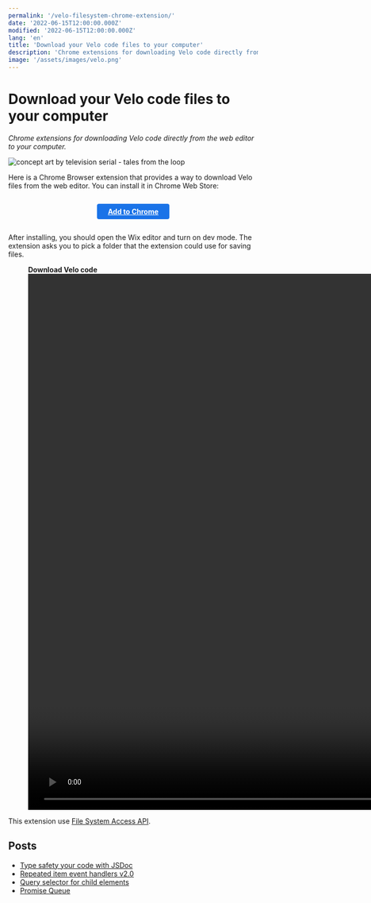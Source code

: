 ```yaml
---
permalink: '/velo-filesystem-chrome-extension/'
date: '2022-06-15T12:00:00.000Z'
modified: '2022-06-15T12:00:00.000Z'
lang: 'en'
title: 'Download your Velo code files to your computer'
description: 'Chrome extensions for downloading Velo code directly from the web editor to your computer'
image: '/assets/images/velo.png'
---
```


# Download your Velo code files to your computer

*Chrome extensions for downloading Velo code directly from the web editor to your computer.*

<img
  src="/assets/images/chrome-extension.png"
  alt="concept art by television serial - tales from the loop"
/>

Here is a Chrome Browser extension that provides a way to download Velo files from the web editor. You can install it in Chrome Web Store:

<style>
._dowload {
  cursor: pointer;
  text-align: center;
  padding: 0.5em 1.6em;
  margin: auto;
  color: #fff;
  font-weight: bold;
  display: inline-block;
  background-color: #1a73e8;
  border-color: #2d53af;
  border-radius: 4px;
}

._dowload:hover {
  background-color: #174ea6;
}

._dowload::before {
  display: none;
}
</style>
<div style="display: flex; padding: 1em 0;">
  <a class="_dowload" href="https://chrome.google.com/webstore/detail/velo-filesystem/gjmdfafehkeddjhielckakekclainbpn">
    Add to Chrome
  </a>
</div>

After installing, you should open the Wix editor and turn on dev mode. The extension asks you to pick a folder that the extension could use for saving files.

<figure>
  <figcaption>
    <strong>Download Velo code</strong>
  </figcaption>
  <video
    src="/assets/videos/chrome-extension-example.mp4"
    type="video/mp4"
    preload="metadata"
    width="1728 "
    height="1080"
    controls
  />
</figure>

This extension use [File System Access API](https://developer.mozilla.org/en-US/docs/Web/API/File_System_Access_API).

## Posts
- [Type safety your code with JSDoc](/type-safety-your-code-with-jsdoc/)
- [Repeated item event handlers v2.0](/repeated-item-event-handlers-v2/)
- [Query selector for child elements](/velo-query-selector-for-child-elements/)
- [Promise Queue](/promise-queue/)
